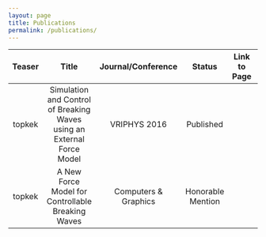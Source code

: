 ```yaml
---
layout: page
title: Publications
permalink: /publications/
---
```


|Teaser|Title|Journal/Conference|Status|Link to Page|Link to Preprint|
|:----:|:--------------------------------------------------------------------:|:------------------:|:---------------:|:----------:|:--------------:|
|topkek|Simulation and Control of Breaking Waves using an External Force Model|VRIPHYS 2016        |Published       
|topkek|A New Force Model for Controllable Breaking Waves                     |Computers & Graphics|Honorable Mention
